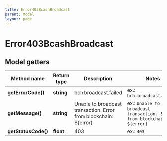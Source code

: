 ```yaml
---
title: Error403BcashBroadcast
parent: Model
layout: page
---
```


# Error403BcashBroadcast

## Model getters

Method name | Return type | Description | Notes
------------ | ------------- | ------------- | -------------
**getErrorCode()** | **string** | bch.broadcast.failed | ex.: `bch.broadcast.failed`
**getMessage()** | **string** | Unable to broadcast transaction. Error from blockchain: ${error} | ex.: `Unable to broadcast transaction. Error from blockchain: ${error}`
**getStatusCode()** | **float** | 403 | ex.: `403`

